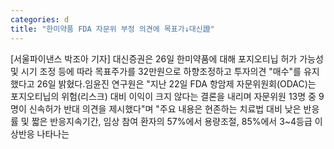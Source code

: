 ```yaml
---
categories: d
title: "한미약품 FDA 자문위 부정 의견에 목표가↓대신證"
---
```

[서울파이낸스 박조아 기자] 대신증권은 26일 한미약품에 대해 포지오티닙 허가 가능성 및 시기 조정 등에 따라 목표주가를 32만원으로 하향조정하고 투자의견 "매수"를 유지했다고 26일 밝혔다.임윤진 연구원은 "지난 22일 FDA 항암제 자문위원회(ODAC)는 포지오티닙의 위험(리스크) 대비 이익이 크지 않다는 결론을 내리며 자문위원 13명 중 9명이 신속허가 반대 의견을 제시했다"며 "주요 내용은 현존하는 치료법 대비 낮은 반응률 및 짧은 반응지속기간, 임상 참여 환자의 57%에서 용량조절, 85%에서 3~4등급 이상반응 나타나는
